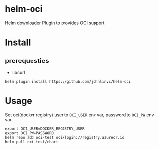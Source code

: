 # helm-oci
Helm downloader Plugin to provides OCI support

# Install

## prerequesties

- libcurl

```
helm plugin install https://github.com/johnlinvc/helm-oci
```

# Usage

Set oci(docker registry) user to `OCI_USER` env var, password to `OCI_PW` env var.

```
export OCI_USER=DOCKER_REGISTRY_USER
export OCI_PW=PASSWORD
helm repo add oci-test oci+login://registry.azurecr.io
helm pull oci-test/chart
```
